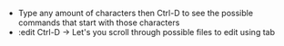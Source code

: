 - Type any amount of characters then Ctrl-D to see the possible commands that start with those characters
- :edit Ctrl-D -> Let's you scroll through possible files to edit using tab